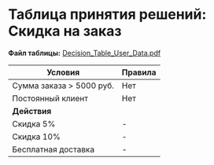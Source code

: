 # Таблица принятия решений: Скидка на заказ

**Файл таблицы:** [Decision_Table_User_Data.pdf](../screenshots/5.%20Decision_Table_User_Data.pdf)

| Условия | Правила |
|---------|---------|
| Сумма заказа > 5000 руб. | Нет | Нет | Да | Да |
| Постоянный клиент | Нет | Да | Нет | Да |
| **Действия** | | | | |
| Скидка 5% | - | ✓ | - | ✓ |
| Скидка 10% | - | - | - | ✓ |
| Бесплатная доставка | - | - | ✓ | ✓ |